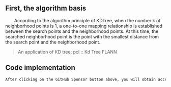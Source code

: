 ##  First, the algorithm basis 

   According to the algorithm principle of KDTree, when the number k of neighborhood points is 1, a one-to-one mapping relationship is established between the search points and the neighborhood points. At this time, the searched neighborhood point is the point with the smallest distance from the search point and the neighborhood point. 

>  An application of KD tree: pcl :: Kd Tree FLANN 

##  Code implementation 

  ```python  
After clicking on the GitHub Sponsor button above, you will obtain access permissions to my private code repository ( https://github.com/slowlon/my_code_bar ) to view this blog code. By searching the code number of this blog, you can find the code you need, code number is: 2024020309574161097
  ```  

